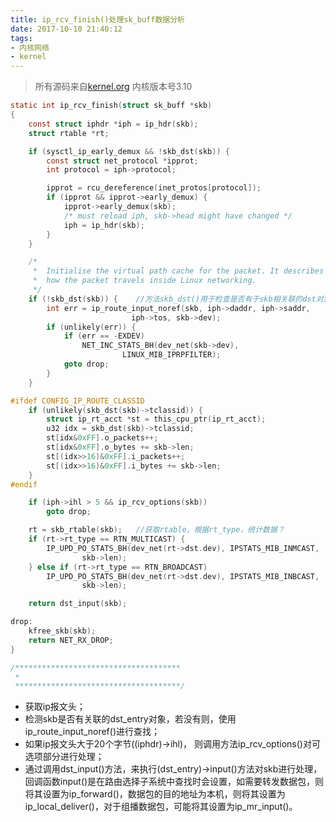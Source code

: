 ```yaml
---
title: ip_rcv_finish()处理sk_buff数据分析
date: 2017-10-10 21:40:12
tags:
- 内核网络
- kernel
---
```


> 所有源码来自[kernel.org](https://www.kernel.org)
> 内核版本号3.10

```c {.line-numbers}
static int ip_rcv_finish(struct sk_buff *skb)
{
	const struct iphdr *iph = ip_hdr(skb);
	struct rtable *rt;

	if (sysctl_ip_early_demux && !skb_dst(skb)) {
		const struct net_protocol *ipprot;
		int protocol = iph->protocol;

		ipprot = rcu_dereference(inet_protos[protocol]);
		if (ipprot && ipprot->early_demux) {
			ipprot->early_demux(skb);
			/* must reload iph, skb->head might have changed */
			iph = ip_hdr(skb);
		}
	}

	/*
	 *	Initialise the virtual path cache for the packet. It describes
	 *	how the packet travels inside Linux networking.
	 */
	if (!skb_dst(skb)) {	//方法skb_dst()用于检查是否有于skb相关联的dst对象
		int err = ip_route_input_noref(skb, iph->daddr, iph->saddr,
					       iph->tos, skb->dev);
		if (unlikely(err)) {
			if (err == -EXDEV)
				NET_INC_STATS_BH(dev_net(skb->dev),
						 LINUX_MIB_IPRPFILTER);
			goto drop;
		}
	}

#ifdef CONFIG_IP_ROUTE_CLASSID
	if (unlikely(skb_dst(skb)->tclassid)) {
		struct ip_rt_acct *st = this_cpu_ptr(ip_rt_acct);
		u32 idx = skb_dst(skb)->tclassid;
		st[idx&0xFF].o_packets++;
		st[idx&0xFF].o_bytes += skb->len;
		st[(idx>>16)&0xFF].i_packets++;
		st[(idx>>16)&0xFF].i_bytes += skb->len;
	}
#endif

	if (iph->ihl > 5 && ip_rcv_options(skb))
		goto drop;

	rt = skb_rtable(skb);	//获取rtable，根据rt_type，统计数据？
	if (rt->rt_type == RTN_MULTICAST) {
		IP_UPD_PO_STATS_BH(dev_net(rt->dst.dev), IPSTATS_MIB_INMCAST,
				skb->len);
	} else if (rt->rt_type == RTN_BROADCAST)
		IP_UPD_PO_STATS_BH(dev_net(rt->dst.dev), IPSTATS_MIB_INBCAST,
				skb->len);

	return dst_input(skb);

drop:
	kfree_skb(skb);
	return NET_RX_DROP;
}

/*************************************
 *
 *************************************/

```
* 获取ip报文头；
* 检测skb是否有关联的dst_entry对象，若没有则，使用ip_route_input_noref()进行查找；
* 如果ip报文头大于20个字节((iphdr)->ihl)， 则调用方法ip_rcv_options()对可选项部分进行处理；
* 通过调用dst_input()方法，来执行(dst_entry)->input()方法对skb进行处理，回调函数input()是在路由选择子系统中查找时会设置，如需要转发数据包，则将其设置为ip_forward()，数据包的目的地址为本机，则将其设置为ip_local_deliver()，对于组播数据包，可能将其设置为ip_mr_input()。
